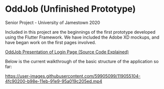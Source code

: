# OddJob (Unfinished Prototype)

Senior Project - University of Jamestown 2020

Included in this project are the beginnings of the first prototype developed using the Flutter Framework.
We have included the Adobe XD mockups, and have began work on the first pages involved.

[OddJob Presentation of Login Page (Source Code Explained)](https://www.canva.com/design/DAEfH-UA1Bs/LjZDRGq4IJTwVabOrlY8SQ/view?utm_content=DAEfH-UA1Bs&utm_campaign=designshare&utm_medium=link&utm_source=publishsharelink)

Below is the current walkthrough of the basic structure of the application so far:

https://user-images.githubusercontent.com/59905099/119055104-4fc90200-b98e-11eb-91e9-95a019c205ed.mp4

